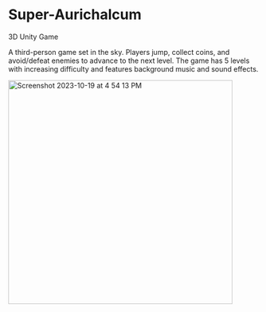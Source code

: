 # Super-Aurichalcum
3D Unity Game

A third-person game set in the sky. Players jump, collect coins, and avoid/defeat enemies to advance to the next level. The game has 5 levels with increasing difficulty and features background music and sound effects.

<img width="450" alt="Screenshot 2023-10-19 at 4 54 13 PM" src="https://github.com/euphemon/Super-Aurichalcum/assets/60558886/f7ae93d7-fe33-4ec2-b24a-9a84e2cfdedc">
